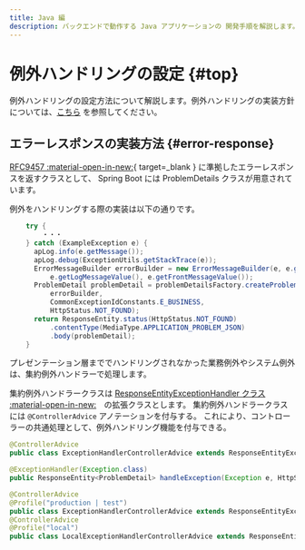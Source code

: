 ```yaml
---
title: Java 編
description: バックエンドで動作する Java アプリケーションの 開発手順を解説します。
---
```


# 例外ハンドリングの設定 {#top}

例外ハンドリングの設定方法について解説します。例外ハンドリングの実装方針については、[こちら](../../../app-architecture/client-side-rendering/backend-application/presentation.md#exception-handling) を参照してください。

## エラーレスポンスの実装方法 {#error-response}

[RFC9457 :material-open-in-new:](https://datatracker.ietf.org/doc/html/rfc9457){ target=_blank } に準拠したエラーレスポンスを返すクラスとして、 Spring Boot には ProblemDetails クラスが用意されています。

例外をハンドリングする際の実装は以下の通りです。

``` Java
    try {
        ・・・
    } catch (ExampleException e) {
      apLog.info(e.getMessage());
      apLog.debug(ExceptionUtils.getStackTrace(e));
      ErrorMessageBuilder errorBuilder = new ErrorMessageBuilder(e, e.getExceptionId(),
          e.getLogMessageValue(), e.getFrontMessageValue());
      ProblemDetail problemDetail = problemDetailsFactory.createProblemDetail(
          errorBuilder,
          CommonExceptionIdConstants.E_BUSINESS,
          HttpStatus.NOT_FOUND);
      return ResponseEntity.status(HttpStatus.NOT_FOUND)
          .contentType(MediaType.APPLICATION_PROBLEM_JSON)
          .body(problemDetail);
    }
```

プレゼンテーション層まででハンドリングされなかった業務例外やシステム例外は、集約例外ハンドラーで処理します。

集約例外ハンドラークラスは [ResponseEntityExceptionHandler クラス :material-open-in-new:](https://spring.pleiades.io/spring-framework/docs/current/javadoc-api/org/springframework/web/servlet/mvc/method/annotation/ResponseEntityExceptionHandler.html)　の拡張クラスとします。
集約例外ハンドラークラスには `@ControllerAdvice` アノテーションを付与する。
これにより、コントローラーの共通処理として、例外ハンドリング機能を付与できる。

``` Java
@ControllerAdvice
public class ExceptionHandlerControllerAdvice extends ResponseEntityExceptionHandler {}
```

``` Java
@ExceptionHandler(Exception.class)
public ResponseEntity<ProblemDetail> handleException(Exception e, HttpServletRequest req){}
```

``` Java
@ControllerAdvice
@Profile("production | test")
public class ExceptionHandlerControllerAdvice extends ResponseEntityExceptionHandler{}
@ControllerAdvice
@Profile("local")
public class LocalExceptionHandlerControllerAdvice extends ResponseEntityExceptionHandler{}
```
